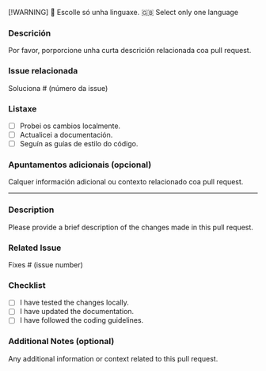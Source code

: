 [!WARNING]
:octopus: Escolle só unha linguaxe.
:gb: Select only one language

### Descrición
Por favor, porporcione unha curta descrición relacionada coa pull request.

### Issue relacionada
Soluciona # (número da issue)

### Listaxe
- [ ] Probei os cambios localmente.
- [ ] Actualicei a documentación.
- [ ] Seguín as guías de estilo do código.

### Apuntamentos adicionais (opcional)
Calquer información adicional ou contexto relacionado coa pull request.

---

### Description
Please provide a brief description of the changes made in this pull request.

### Related Issue
Fixes # (issue number)

### Checklist
- [ ] I have tested the changes locally.
- [ ] I have updated the documentation.
- [ ] I have followed the coding guidelines.

### Additional Notes (optional)
Any additional information or context related to this pull request.

